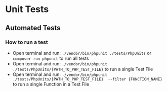 # Unit Tests

## Automated Tests

### How to run a test

- Open terminal and run: `./vendor/bin/phpunit ./tests/PhpUnits` or `composer run phpunit` to run all tests
- Open terminal and run: `./vendor/bin/phpunit ./tests/PhpUnits/{PATH_TO_PHP_TEST_FILE}` to run a single Test File
- Open terminal and run: `./vendor/bin/phpunit ./tests/PhpUnits/{PATH_TO_PHP_TEST_FILE}  --filter {FUNCTION_NAME}` to run a single Function in a Test File

<!-- ### Finished Tests

- Helpers
  - Helper
  - Validator
- Languages
  - Language
  - Translate

### Unfinished Tests -->
